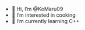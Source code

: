 - 👋 Hi, I’m @KoMaru09
- 👀 I’m interested in cooking
- 🌱 I’m currently learning C++

<!---
KoMaru09/KoMaru09 is a ✨ special ✨ repository because its `README.md` (this file) appears on your GitHub profile.
You can click the Preview link to take a look at your changes.
--->

